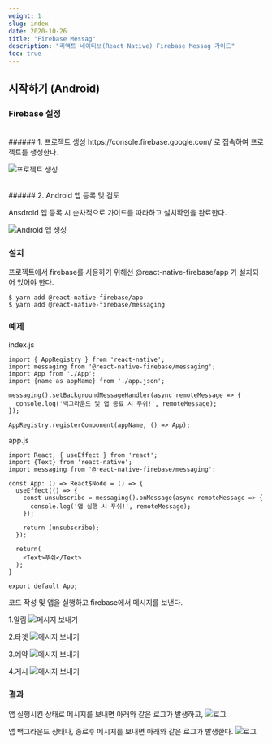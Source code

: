 ```yaml
---
weight: 1
slug: index
date: 2020-10-26
title: "Firebase Messag"
description: "리액트 네이티브(React Native) Firebase Messag 가이드"
toc: true
---
```


## 시작하기 (Android)

### Firebase 설정

<br>
###### 1. 프로젝트 생성
https://console.firebase.google.com/ 로 접속하여 프로젝트를 생성한다.

![프로젝트 생성](/docs/app/reactnative/firebasemessag/01.png)

<br>
###### 2. Android 앱 등록 및 검토

Ansdroid 앱 등록 시 순차적으로 가이드를 따라하고
설치확인을 완료한다.

![Android 앱 생성](/docs/app/reactnative/firebasemessag/02.png)

### 설치

프로젝트에서 firebase를 사용하기 위해선 @react-native-firebase/app 가
설치되어 있어야 한다.
```
$ yarn add @react-native-firebase/app
$ yarn add @react-native-firebase/messaging
```

### 예제

index.js
```
import { AppRegistry } from 'react-native';
import messaging from '@react-native-firebase/messaging';
import App from './App';
import {name as appName} from './app.json';

messaging().setBackgroundMessageHandler(async remoteMessage => {
  console.log('백그라운드 및 앱 종료 시 푸쉬!', remoteMessage);
});

AppRegistry.registerComponent(appName, () => App);
```

app.js
```
import React, { useEffect } from 'react';
import {Text} from 'react-native';
import messaging from '@react-native-firebase/messaging';

const App: () => React$Node = () => {
  useEffect(() => {
    const unsubscribe = messaging().onMessage(async remoteMessage => {
      console.log('앱 실행 시 푸쉬!', remoteMessage);
    });

    return (unsubscribe);
  });

  return(
    <Text>푸쉬</Text>
  );
}

export default App;
```

코드 작성 및 앱을 실행하고 firebase에서 메시지를 보낸다.

1.알림
![메시지 보내기](/docs/app/reactnative/firebasemessag/03.png)

2.타겟
![메시지 보내기](/docs/app/reactnative/firebasemessag/04.png)

3.예약
![메시지 보내기](/docs/app/reactnative/firebasemessag/05.png)

4.게시
![메시지 보내기](/docs/app/reactnative/firebasemessag/06.png)


### 결과

앱 실행시킨 상태로 메시지를 보내면 아래와 같은 로그가 발생하고,
![로그](/docs/app/reactnative/firebasemessag/07.png)

앱 백그라운드 상태나, 종료후 메시지를 보내면 아래와 같은 로그가 발생한다.
![로그](/docs/app/reactnative/firebasemessag/08.png)
